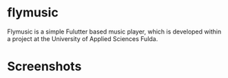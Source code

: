 # flymusic

Flymusic is a simple Fulutter based music player, which is developed within a project at the University of Applied Sciences Fulda.

# Screenshots
<img scr="001.jpg" height="300em" /> 
